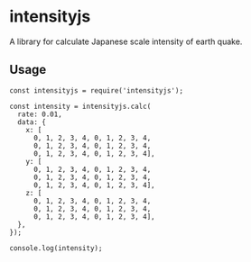 # intensityjs
A library for calculate Japanese scale intensity of earth quake.

## Usage
```
const intensityjs = require('intensityjs');

const intensity = intensityjs.calc(
  rate: 0.01,
  data: {
    x: [
      0, 1, 2, 3, 4, 0, 1, 2, 3, 4,
      0, 1, 2, 3, 4, 0, 1, 2, 3, 4,
      0, 1, 2, 3, 4, 0, 1, 2, 3, 4],
    y: [
      0, 1, 2, 3, 4, 0, 1, 2, 3, 4,
      0, 1, 2, 3, 4, 0, 1, 2, 3, 4,
      0, 1, 2, 3, 4, 0, 1, 2, 3, 4],
    z: [
      0, 1, 2, 3, 4, 0, 1, 2, 3, 4,
      0, 1, 2, 3, 4, 0, 1, 2, 3, 4,
      0, 1, 2, 3, 4, 0, 1, 2, 3, 4],
  },
});

console.log(intensity);
```